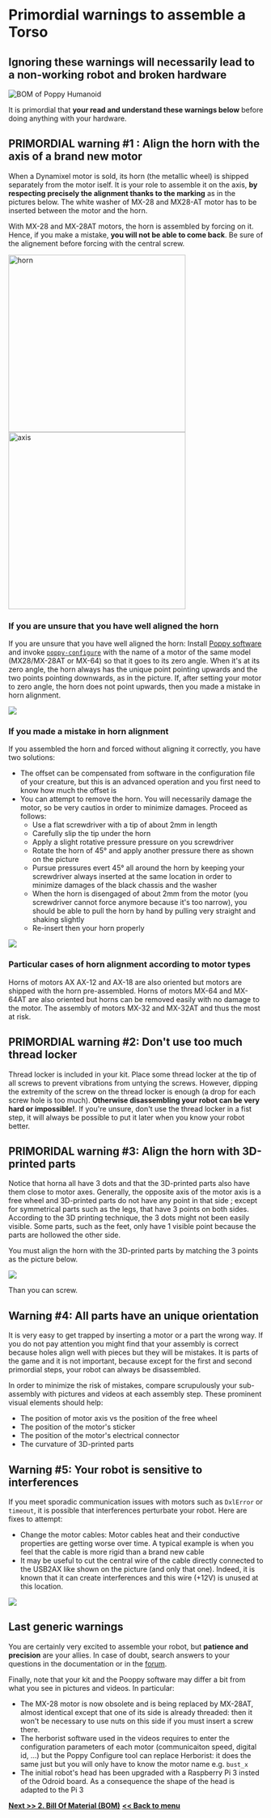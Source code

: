 # Primordial warnings to assemble a Torso
## Ignoring these warnings will necessarily lead to a non-working robot and broken hardware

![BOM of Poppy Humanoid](../img/humanoid/bom.jpg)

It is primordial that **your read and understand these warnings below** before doing anything with your hardware.

## PRIMORDIAL warning #1 : Align the horn with the axis of a brand new motor

When a Dynamixel motor is sold, its horn (the metallic wheel) is shipped separately from the motor iself. It is your role to assemble it on the axis, **by respecting precisely the alignment thanks to the marking** as in the pictures below. The white washer of MX-28 and MX28-AT motor has to be inserted between the motor and the horn.


With MX-28 and MX-28AT motors, the horn is assembled by forcing on it. Hence, if you make a mistake, **you will not be able to come back**. Be sure of the alignement before forcing with the central screw.

<img src="../img/humanoid/horn.jpg" alt="horn" style="height: 350px;" />
<img src="../img/humanoid/axe.jpg" alt="axis" style="height: 350px;" />

### If you are unsure that you have well aligned the horn

If you are unsure that you have well aligned the horn: Install [Poppy software](../../installation/install-poppy-softwares.md) and invoke [`poppy-configure`](../../TODO) with the name of a motor of the same model (MX28/MX-28AT or MX-64) so that it goes to its zero angle. When it's at its zero angle, the horn always has the unique point pointing upwards and the two points pointing downwards, as in the picture. If, after setting your motor to zero angle, the horn does not point upwards, then you made a mistake in horn alignment.

![](../img/humanoid/mx28-zero.jpg)

### If you made a mistake in horn alignment

If you assembled the horn and forced without aligning it correctly, you have two solutions:
* The offset can be compensated from software in the configuration file of your creature, but this is an advanced operation and you first need to know how much the offset is
* You can attempt to remove the horn. You will necessarily damage the motor, so be very cautios in order to minimize damages. Proceed as follows:
  * Use a flat screwdriver with a tip of about 2mm in length
  * Carefully slip the tip under the horn
  * Apply a slight rotative pressure pressure on you screwdriver
  * Rotate the horn of 45° and apply another pressure there as shown on the picture
  * Pursue pressures evert 45° all around the horn by keeping your screwdriver always inserted at the same location in order to minimize damages of the black chassis and the washer
  * When the horn is disengaged of about 2mm from the motor (you screwdriver cannot force anymore because it's too narrow), you should be able to pull the horn by hand by pulling very straight and shaking slightly
  * Re-insert then your horn properly

![](../img/humanoid/remove_horn.jpg)


### Particular cases of horn alignment according to motor types
Horns of motors AX AX-12 and AX-18 are also oriented but motors are shipped with the horn pre-assembled.
Horns of motors MX-64 and MX-64AT are also oriented but horns can be removed easily with no damage to the motor.
The assembly of motors MX-32 and MX-32AT and thus the most at risk.

## PRIMORDIAL warning #2: Don't use too much thread locker
Thread locker is included in your kit. Place some thread locker at the tip of all screws to prevent vibrations from untying the screws. However, dipping the extremity of the screw on the thread locker is enough (a drop for each screw hole is too much). **Otherwise disassembling your robot can be very hard or impossible!**. If you're unsure, don't use the thread locker in a fist step, it will always be possible to put it later when you know your robot better.


## PRIMORIDAL warning #3: Align the horn with 3D-printed parts
Notice that horna all have 3 dots and that the 3D-printed parts also have them close to motor axes. Generally, the opposite axis of the motor axis is a free wheel and 3D-printed parts do not have any point in that side ; except for symmetrical parts such as the legs, that have 3 points on both sides. According to the 3D printing technique, the 3 dots might not been easily visible. Some parts, such as the feet, only have 1 visible point because the parts are hollowed the other side.

You must align the horn with the 3D-printed parts by matching the 3 points as the picture below.

![](../img/humanoid/three_dots.jpg)

Than you can screw.

## Warning #4: All parts have an unique orientation
It is very easy to get trapped by inserting a motor or a part the wrong way. If you do not pay attention you might find that your assembly is correct because holes align well with pieces but they will be mistakes. It is parts of the game and it is not important, because except for the first and second primordial steps, your robot can always be disassembled.

In order to minimize the risk of mistakes, compare scrupulously your sub-assembly with pictures and videos at each assembly step. These prominent visual elements should help:

* The position of motor axis vs the position of the free wheel
* The position of the motor's sticker
* The position of the motor's electrical connector
* The curvature of 3D-printed parts

## Warning #5: Your robot is sensitive to interferences

If you meet sporadic communication issues with motors such as `DxlError` or `timeout`, it is possible that interferences perturbate your robot. Here are fixes to attempt:
* Change the motor cables: Motor cables heat and their conductive properties are getting worse over time. A typical example is when you feel that the cable is more rigid than a brand new cable
* It may be useful to cut the central wire of the cable directly connected to the USB2AX like shown on the picture (and only that one). Indeed, it is known that it can create interferences and this wire (+12V) is unused at this location. 

![](../img/humanoid/usb2ax-2wires.jpg)

## Last generic warnings
You are certainly very excited to assemble your robot, but **patience and precision** are your allies. In case of doubt, search answers to your questions in the documentation or in the [forum](http://forum.poppy-project.org).

Finally, note that your kit and the Pooppy software may differ a bit from what you see in pictures and videos. In particular:
* The MX-28 motor is now obsolete and is being replaced by MX-28AT, almost identical except that one of its side is already threaded: then it won't be necessary to use nuts on this side if you must insert a screw there.
* The herborist software used in the videos requires to enter the configuration parameters of each motor (communicaiton speed, digital id, ...) but the Poppy Configure tool can replace Herborist: it does the same just but you will only have to know the motor name e.g. `bust_x`
* The initial robot's head has been upgraded with a Raspberry Pi 3 insted of the Odroid board. As a consequence the shape of the head is adapted to the Pi 3

[**Next >> 2. Bill Of Material (BOM)**](bom.md)
[**<< Back to menu**](README.md)
